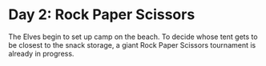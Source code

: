 # Day 2: Rock Paper Scissors
The Elves begin to set up camp on the beach. To decide whose tent gets to be closest to the snack storage, a giant Rock Paper Scissors tournament is already in progress.